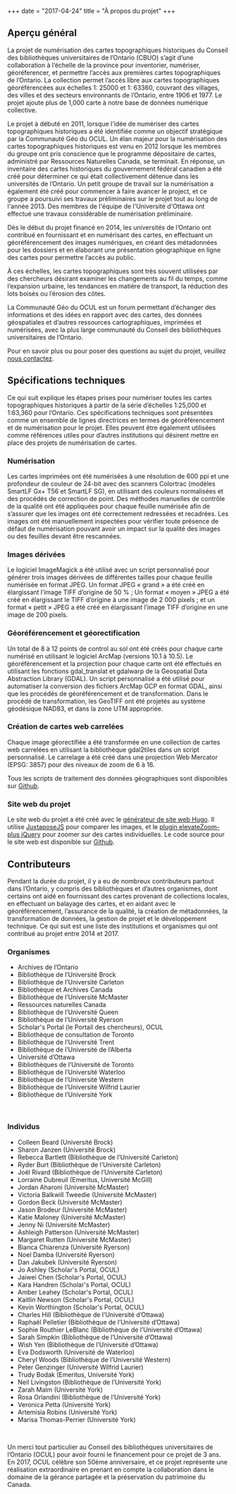 +++
date = "2017-04-24"
title = "À propos du projet"
+++

## Aperçu général

La projet de numérisation des cartes topographiques historiques du Conseil des bibliothèques universitaires de l’Ontario (CBUO) s’agit d’une collaboration à l’échelle de la province pour inventorier, numériser, géoréferencer, et permettre l’accès aux premières cartes topographiques de l’Ontario. La collection permet l’accès libre aux cartes topographiques géoréférencées aux échelles 1: 25000 et 1: 63360, couvrant des villages, des villes et des secteurs environnants de l’Ontario, entre 1906 et 1977. Le projet ajoute plus de 1,000 carte à notre base de données numérique collective.

Le projet à débuté en 2011, lorsque l'idée de numériser des cartes topographiques historiques a été identifiée comme un objectif stratégique par la Communauté Géo du OCUL. Un élan majeur pour la numérisation des cartes topographiques historiques est venu en 2012 lorsque les membres du groupe ont pris conscience que le programme dépositaire de cartes, administré par Ressources Naturelles Canada, se terminait. En réponse, un inventaire des cartes historiques du gouvernement fédéral canadien a été créé pour déterminer ce qui était collectivement détenue dans les universités de l’Ontario. Un petit groupe de travail sur la numérisation a également été créé pour commencer à faire avancer le project, et ce groupe a poursuivi ses travaux préliminaires sur le projet tout au long de l'année 2013. Des membres de l'équipe de l'Université d'Ottawa ont effectué une travaux considérable de numérisation préliminaire.

Dès le début du projet financé en 2014, les universités de l’Ontario ont contribué en fournissant et en numérisant des cartes, en effectuant un géoréférencement des images numériques, en créant des métadonnées pour les dossiers et en élaborant une présentation géographique en ligne des cartes pour permettre l’accès au public. 

À ces échelles, les cartes topographiques sont très souvent utilisées par des chercheurs désirant examiner les changements au fil du temps, comme l’expansion urbaine, les tendances en matière de transport, la réduction des lots boisés ou l’érosion des côtes. 

La Communauté Géo du OCUL est un forum permettant d’échanger des informations et des idées en rapport avec des cartes, des données géospatiales et d’autres ressources cartographiques, imprimées et numérisées, avec la plus large communauté du Conseil des bibliothèques universitaires de l’Ontario.

Pour en savoir plus ou pour poser des questions au sujet du projet, veuillez [nous contactez](../contact/).

## Spécifications techniques

Ce qui suit explique les étapes prises pour numériser toutes les cartes topographiques historiques à partir de la série d’échelles 1:25,000 et 1:63,360 pour l’Ontario. Ces spécifications techniques sont présentées comme un ensemble de lignes directrices en termes de géoréférencement et de numérisation pour le projet. Elles peuvent être également utilisées comme références utiles pour d’autres institutions qui désirent mettre en place des projets de numérisation de cartes. 

### Numérisation
Les cartes imprimées ont été numérisées à une résolution de 600 ppi et une profondeur de couleur de 24-bit avec des scanners Colortrac (modèles SmartLF Gx+ T56 et SmartLF SG), en utilisant des couleurs normalisées et des procédés de correction de point. Des méthodes manuelles de contrôle de la qualité ont été appliquées pour chaque feuille numérisée afin de s’assurer que les images ont été correctement redressées et recadrées. Les images ont été manuellement inspectées pour vérifier toute présence de défaut de numérisation pouvant avoir un impact sur la qualité des images ou des feuilles devant être rescannées. 

### Images dérivées
Le logiciel ImageMagick a été utilisé avec un script personnalisé pour générer trois images dérivées de différentes tailles pour chaque feuille numérisée en format JPEG. Un format JPEG « grand » a été créé en élargissant l’image TIFF d’origine de 50 % ; Un format « moyen » JPEG a été créé en élargissant le TIFF d’origine à une image de 2 000 pixels ; et un format « petit » JPEG a été créé en élargissant l’image TIFF d’origine en une image de 200 pixels. 

### Géoréférencement et géorectification
Un total de 8 à 12 points de control au sol ont été créés pour chaque carte numérisé en utilisant le logiciel ArcMap (versions 10.1 à 10.5). Le géoréférencement et la projection pour chaque carte ont été effectués en utilisant les fonctions gdal_translat et gdalwarp de la Geospatial Data Abstraction Library (GDAL). Un script personnalisé a été utilisé pour automatiser la conversion des fichiers ArcMap GCP en format GDAL, ainsi que les procédés de géoréférencement et de transformation. Dans le procédé de transformation, les GeoTIFF ont été projetés au système géodésique NAD83, et dans la zone UTM appropriée. 

### Création de cartes web carrelées
Chaque image géorectifiée a été transformée en une collection de cartes web carrelées en utilisant la bibliothèque gdal2tiles dans un script personnalisé. Le carrelage a été créé dans une projection Web Mercator (EPSG: 3857) pour des niveaux de zoom de 6 à 16. 

Tous les scripts de traitement des données géographiques sont disponibles sur [Github](https://github.com/jasonbrodeur/OCUL_HTDP).

### Site web du projet
Le site web du projet a été créé avec le [générateur de site web Hugo](https://gohugo.io/). Il utilise [JuxtaposeJS](https://juxtapose.knightlab.com/) pour comparer les images, et le [plugin elevateZoom-plus jQuery](https://github.com/igorlino/elevatezoom-plus)  pour zoomer sur des cartes individuelles. Le code source pour le site web est disponible sur [Github](https://github.com/scholarsportal/historical-topos).

## Contributeurs

Pendant la durée du projet, il y a eu de nombreux contributeurs partout dans l’Ontario, y compris des bibliothèques et d’autres organismes, dont certains ont aidé en fournissant des cartes provenant de collections locales, en effectuant un balayage des cartes, et en aidant avec le géoréférencement, l’assurance de la qualité, la création de métadonnées, la transformation de données, la gestion de projet et le développement technique. Ce qui suit est une liste des institutions et organismes qui ont contribué au projet entre 2014 et 2017. 

### Organismes
* Archives de l’Ontario
* Bibliothèque de l’Université Brock
* Bibliothèque de l’Université Carleton 
* Bibliothèque et Archives Canada
* Bibliothèque de l’Université McMaster 
* Ressources naturelles Canada
* Bibliothèque de l’Université Queen
* Bibliothèque de l’Université Ryerson 
* Scholar's Portal (le Portail des chercheurs), OCUL
* Bibliothèque de consultation de Toronto
* Bibliothèque de l’Université Trent 
* Bibliothèque de l’Université de l’Alberta
* Université d’Ottawa
* Bibliothèques de l’Université de Toronto
* Bibliothèque de l’Université Waterloo
* Bibliothèque de l’Université Western 
* Bibliothèque de l’Université Wilfrid Laurier 
* Bibliothèque de l’Université York 


<br>

### Individus
* Colleen Beard (Université Brock)
* Sharon Janzen (Université Brock)
* Rebecca Bartlett (Bibliothèque de l’Université Carleton)
* Ryder Burt (Bibliothèque de l’Université Carleton)
* Joël Rivard (Bibliothèque de l’Université Carleton)
* Lorraine Dubreuil (Emeritus, Université McGill)
* Jordan Aharoni (Université McMaster)
* Victoria Balkwill Tweedie (Université McMaster)
* Gordon Beck (Université McMaster)
* Jason Brodeur (Université McMaster)
* Katie Maloney (Université McMaster)
* Jenny Ni (Université McMaster)
* Ashleigh Patterson (Université McMaster)
* Margaret Rutten (Université McMaster)
* Bianca Chiarenza (Université Ryerson)
* Noel Damba (Université Ryerson)
* Dan Jakubek (Université Ryerson)
* Jo Ashley (Scholar's Portal, OCUL)
* Jaiwei Chen (Scholar's Portal, OCUL)
* Kara Handren (Scholar's Portal, OCUL)
* Amber Leahey (Scholar's Portal, OCUL)
* Kaitlin Newson (Scholar's Portal, OCUL)
* Kevin Worthington (Scholar's Portal, OCUL)
* Charles Hill (Bibliothèque de l’Université d’Ottawa)
* Raphaël Pelletier (Bibliothèque de l’Université d’Ottawa)
* Sophie Routhier LeBlanc (Bibliothèque de l’Université d’Ottawa)
* Sarah Simpkin (Bibliothèque de l’Université d’Ottawa)
* Wish Yen (Bibliothèque de l’Université d’Ottawa)
* Eva Dodsworth (Université de Waterloo)
* Cheryl Woods (Bibliothèque de l’Université Western)
* Peter Genzinger (Université Wilfrid Laurier)
* Trudy Bodak (Emeritus, Université York)
* Neil Livingston (Bibliothèque de l’Université York)
* Zarah Malm (Université York)
* Rosa Orlandini (Bibliothèque de l’Université York)
* Veronica Petta (Université York)
* Artemisia Robins (Université York)
* Marisa Thomas-Perrier (Université York)

<br>

Un merci tout particulier au Conseil des bibliothèques universitaires de l’Ontario (OCUL) pour avoir fourni le financement pour ce projet de 3 ans. En 2017, OCUL célèbre son 50ème anniversaire, et ce projet représente une réalisation extraordinaire en prenant en compte la collaboration dans le domaine de la gérance partagée et la préservation du patrimoine du Canada. 
